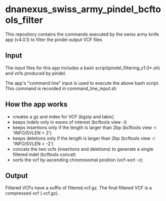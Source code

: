 # dnanexus_swiss_army_pindel_bcftools_filter
This repository contains the commands executed by the swiss army knife app (v4.0.1) to filter the pindel output VCF files 

## Input
The input files for this app includes a bash script(pindel_filtering_v1.0*.sh) and vcfs produced by pindel.

The app's "command line" input is used to execute the above bash script. This command is recorded in command_line_input.sh

## How the app works
- creates a gz and index for VCF (bgzip and tabix)
- keeps indels only in exons of interest (bcftools view -i)
- keeps insertions only if the length is larger than 2bp (bcftools view -i 'INFO/SVLEN > 2')
- keeps deletions only if the length is larger than 2bp (bcftools view -i 'INFO/SVLEN < -2')
- concats the two vcfs (insertions and deletions) to generate a single filtered indel (bcftools concat)
- sorts the vcf by ascending chromosomal position (vcf-sort -c)

## Output
Filtered VCFs have a suffix of filtered.vcf.gz. The final filtered VCF is a compressed vcf (.vcf.gz).
